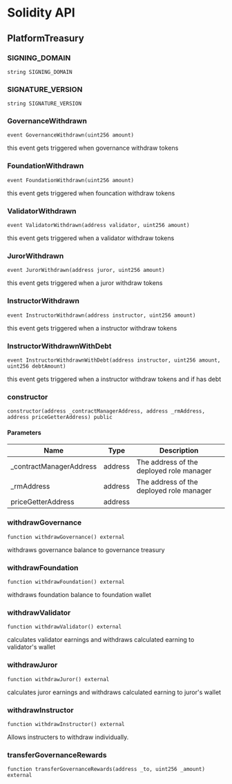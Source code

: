 # Solidity API

## PlatformTreasury

### SIGNING_DOMAIN

```solidity
string SIGNING_DOMAIN
```

### SIGNATURE_VERSION

```solidity
string SIGNATURE_VERSION
```

### GovernanceWithdrawn

```solidity
event GovernanceWithdrawn(uint256 amount)
```

this event gets triggered when governance withdraw tokens

### FoundationWithdrawn

```solidity
event FoundationWithdrawn(uint256 amount)
```

this event gets triggered when founcation withdraw tokens

### ValidatorWithdrawn

```solidity
event ValidatorWithdrawn(address validator, uint256 amount)
```

this event gets triggered when a validator withdraw tokens

### JurorWithdrawn

```solidity
event JurorWithdrawn(address juror, uint256 amount)
```

this event gets triggered when a juror withdraw tokens

### InstructorWithdrawn

```solidity
event InstructorWithdrawn(address instructor, uint256 amount)
```

this event gets triggered when a instructor withdraw tokens

### InstructorWithdrawnWithDebt

```solidity
event InstructorWithdrawnWithDebt(address instructor, uint256 amount, uint256 debtAmount)
```

this event gets triggered when a instructor withdraw tokens and if has debt

### constructor

```solidity
constructor(address _contractManagerAddress, address _rmAddress, address priceGetterAddress) public
```

#### Parameters

| Name | Type | Description |
| ---- | ---- | ----------- |
| _contractManagerAddress | address | The address of the deployed role manager |
| _rmAddress | address | The address of the deployed role manager |
| priceGetterAddress | address |  |

### withdrawGovernance

```solidity
function withdrawGovernance() external
```

withdraws governance balance to governance treasury

### withdrawFoundation

```solidity
function withdrawFoundation() external
```

withdraws foundation balance to foundation wallet

### withdrawValidator

```solidity
function withdrawValidator() external
```

calculates validator earnings and withdraws calculated earning to validator's wallet

### withdrawJuror

```solidity
function withdrawJuror() external
```

calculates juror earnings and withdraws calculated earning to juror's wallet

### withdrawInstructor

```solidity
function withdrawInstructor() external
```

Allows instructers to withdraw individually.

### transferGovernanceRewards

```solidity
function transferGovernanceRewards(address _to, uint256 _amount) external
```

